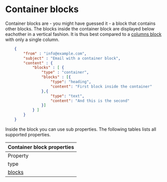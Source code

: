 # Container blocks

Container blocks are - you might have guessed it - a block that contains other
blocks. The blocks inside the container block are displayed below eachother in
a vertical fashion. It is thus best compared to a
[columns block](copernica-docs:ResponsiveEmail/json/block-columns) with only a single column.


````json
    {
        "from" : "info@example.com",
        "subject" : "Email with a container block",
        "content" : {
            "blocks" : [ {
                "type" : "container",
                "blocks" : [{
                    "type": "heading",
                    "content": "First block inside the container"
                },{
                    "type": "text",
                    "content": "And this is the second"
                }]
            } ]
        }
    }
````

Inside the block you can use sub properties. The following tables lists all supported properties.

| Container block properties |
| --- |
| Property | Value | Description |
| type | "container" | Identifies the block as a container block. |
| [blocks](copernica-docs:ResponsiveEmail/json/property-blocks) | _array_ | An array with objects, each one representing any other block type, such as [button blocks](copernica-docs:ResponsiveEmail/json/block-button) and [text blocks](copernica-docs:ResponsiveEmail/json/block-text). |